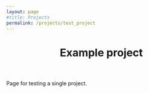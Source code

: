 ```yaml
---
layout: page
#title: Projects
permalink: /projects/test_project
---
```

<header class="post-header">
  <h1 class="post-title">Example project</h1>
</header>
Page for testing a single project.
